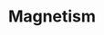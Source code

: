 ---
title: Magnetism
#tags: [template]
#type: Component or Entity
#summary: "Template for how to document a system"
keywords: doc
sidebar: 
permalink: magnetism.html
folder: documentation
---